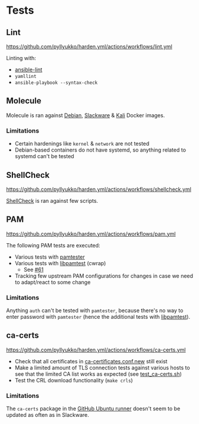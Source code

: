 Tests
=====

Lint
----

<https://github.com/pyllyukko/harden.yml/actions/workflows/lint.yml>

Linting with:

* [ansible-lint](https://github.com/marketplace/actions/run-ansible-lint)
* `yamllint`
* `ansible-playbook --syntax-check`

Molecule
--------

Molecule is ran against [Debian](https://hub.docker.com/_/debian), [Slackware](https://hub.docker.com/r/pyllyukko/slackware) & [Kali](https://www.kali.org/docs/containers/official-kalilinux-docker-images/) Docker images.

### Limitations

* Certain hardenings like `kernel` & `network` are not tested
* Debian-based containers do not have systemd, so anything related to systemd can't be tested

ShellCheck
----------

<https://github.com/pyllyukko/harden.yml/actions/workflows/shellcheck.yml>

[ShellCheck](https://www.shellcheck.net/) is ran against few scripts.

PAM
---

<https://github.com/pyllyukko/harden.yml/actions/workflows/pam.yml>

The following PAM tests are executed:

* Various tests with [pamtester](https://pamtester.sourceforge.net/)
* Various tests with [libpamtest](https://cwrap.org/pam_wrapper.html) (cwrap)
    * See [#61](https://github.com/pyllyukko/harden.yml/issues/61)
* Tracking few upstream PAM configurations for changes in case we need to adapt/react to some change

### Limitations

Anything `auth` can't be tested with `pamtester`, because there's no way to enter password with `pamtester` (hence the additional tests with [libpamtest](https://cwrap.org/pam_wrapper.html)).

ca-certs
--------

<https://github.com/pyllyukko/harden.yml/actions/workflows/ca-certs.yml>

* Check that all certificates in [ca-certificates.conf.new](https://github.com/pyllyukko/harden.yml/blob/master/newconfs/ca-certificates.conf.new) still exist
* Make a limited amount of TLS connection tests against various hosts to see that the limited CA list works as expected (see [test\_ca-certs.sh](https://github.com/pyllyukko/harden.yml/blob/master/tests/test_ca-certs.sh))
* Test the CRL download functionality (`make crls`)

### Limitations

The `ca-certs` package in the [GitHub Ubuntu runner](https://github.com/actions/runner-images?tab=readme-ov-file#available-images) doesn't seem to be updated as often as in Slackware.
